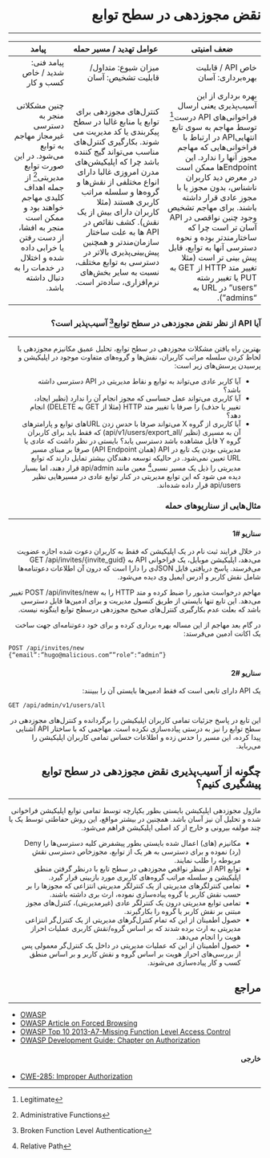 <div dir="rtl" align='right'>

# نقض مجوزدهی در سطح توابع
---


| ضعف امنیتی | عوامل تهدید / مسیر حمله | پیامد |
|---------|--------------------|------------|
| خاص API / قابلیت بهره‌برداری: آسان |  میزان شیوع: متداول/ قابلیت تشخیص: آسان              | پیامد فنی: شدید / خاص کسب و کار     |
| بهره برداری از این ‌‌آسیب‌پذیری یعنی ارسال فراخوانی‌های API درست[^1]  توسط مهاجم به سوی تابع انتهاییAPI  در ارتباط با فراخوانی‌هایی که مهاجم مجوز آنها را ندارد. این Endpointها ممکن است در معرض دید کاربران ناشناس، بدون مجوز یا با مجوز عادی قرار داشته باشند. برای مهاجم تشخیص وجود چنین نواقصی در API آسان تر است چرا که ساختارمندتر بوده و نحوه دسترسی آنها به توابع، قابل پیش بینی تر است (مثلا تغییر متد HTTP از GET به PUT یا تغییر رشته “users” در URL به “admins”).      | کنترل‌های مجوزدهی برای توابع یا منابع غالبا در سطح پیکربندی یا کد مدیریت می شوند. بکارگیری کنترل‌های مناسب می‌تواند گیج کننده باشد چرا که اپلیکیشن‌های مدرن امروزی غالبا دارای انواع مختلفی از نقش‌ها و گروه‌ها و سلسله مراتب کاربری هستند (مثلا کاربران دارای بیش از یک نقش). کشف نقائص در API ها به علت ساختار سازمان‌مندتر و همچنین پیش‌بینی‌پذیری بالاتر در دسترسی به توابع مختلف، نسبت به سایر بخش‌های نرم‌افزاری، ساده‌تر است.         | چنین مشکلاتی منجر به دسترسی غیرمجاز مهاجم به توابع می‌شود. در این صورت توابع مدیریتی[^2]  از جمله اهداف کلیدی مهاجم خواهند بود و ممکن است منجر به افشا، از دست رفتن یا خرابی داده شده و اختلال در خدمات را به دنبال داشته باشد.         |





### آیا API از نظر نقض مجوزدهی در سطح توابع[^3] ‌‌آسیب‌پذیر است؟
---
بهترین راه یافتن مشکلات مجوزدهی در سطح توابع، تحلیل عمیق مکانیزم مجوزدهی با لحاظ کردن سلسله مراتب کاربران، نقش‌‌‌ها و گروه‌‌‌های متفاوت موجود در اپلیکیشن و پرسیدن پرسش‌‌‌های زیر است:
-	آیا کاربر عادی می‌تواند به توابع و نقاط مدیریتی در API دسترسی داشته باشد؟
-	آیا کاربری می‌تواند عمل حساسی که مجوز انجام آن را ندارد (نظیر ایجاد، تغییر یا حذف) را صرفا با تغییر متد HTTP (مثلا از GET به DELETE) انجام دهد؟
-	آیا کاربری از گروه X می‌تواند صرفا با حدس زدن URLهای توابع و پارامترهای آن به مسیری (نظیر /api/v1/users/export_all) که فقط باید برای کاربران گروه Y قابل مشاهده باشد دسترسی یابد؟
بایستی در نظر داشت که عادی یا مدیریتی بودن یک تابع در API (همان API Endpoint) صرفا بر مبنای مسیر URL تعیین نمی‌شود.
در حالیکه توسعه دهندگان بیشتر تمایل دارند که توابع مدیریتی را ذیل یک مسیر نسبی[^4]  معین مانند api/admin قرار دهند، اما بسیار دیده می شود که این توابع مدیریتی در کنار توابع عادی در مسیرهایی نظیر api/users قرار داده شده‌اند.


### مثال‌‌‌هایی از سناریوهای حمله
---
#### سناریو #1

در خلال فرایند ثبت نام در یک اپلیکیشن که فقط به کاربران دعوت شده اجازه عضویت می‌دهد، اپلیکیشن موبایل، یک فراخوانی API به GET /api/invites/{invite_guid} می‌فرستد. پاسخ دریافتی فایل JSONی را دارا است که درون آن اطلاعات دعوتنامه‌‌‌ها شامل نقش کاربر و آدرس ایمیل وی دیده می‌شود.

مهاجم درخواست مذبور را ضبط کرده و متد HTTP را به POST /api/invites/new تغییر می‌دهد. این تابع تنها بایستی از طریق کنسول مدیریت و برای ادمین‌‌‌ها قابل دسترسی باشد که بعلت عدم بکارگیری کنترل‌‌‌های صحیح مجوزدهی درسطح توابع اینگونه نیست.

در گام بعد مهاجم از این مساله بهره برداری کرده و برای خود دعوتنامه‌ای جهت ساخت یک اکانت ادمین می‌فرستد:
</div>

```http
POST /api/invites/new
{“email”:”hugo@malicious.com””role”:”admin”}
```
<div dir="rtl" align='right'>

#### سناریو #2

یک API دارای تابعی است که فقط ادمین‌‌‌ها بایستی آن را ببینند:
</div>

```http
GET /api/admin/v1/users/all
```
<div dir="rtl" align='right'>

این تابع در پاسخ جزئیات تمامی کاربران اپلیکیشن را برگردانده و کنترل‌‌‌های مجوزدهی در سطح توابع را نیز به درستی ‌‌‌‌پیاده‌سازی نکرده است. مهاجمی که با ساختار API آشنایی پیدا کرده، این مسیر را حدس زده و اطلاعات حساس تمامی کاربران اپلیکیشن را می‌رباید.

## چگونه از ‌‌آسیب‌پذیری نقض مجوزدهی در سطح توابع پیشگیری کنیم؟
---
ماژول مجوزدهی اپلیکیشن بایستی بطور یکپارچه توسط تمامی توابع اپلیکیشن فراخوانی شده و تحلیل آن نیز آسان باشد. همچنین در بیشتر مواقع، این روش حفاطتی توسط یک یا چند مولفه بیرونی و خارج از کد اصلی اپلیکیشن فراهم می‌شود.

- مکانیزم (های) اعمال شده بایستی بطور پیشفرض کلیه دسترسی‌‌‌ها را Deny (رد) نموده و برای دسترسی به هر یک از توابع، مجوزخاص دسترسی نقش مربوطه را طلب نمایند.
- توابع API از منظر نواقص مجوزدهی در سطح تابع با درنظر گرفتن منطق اپلیکیشن و سلسله مراتب گروه‌‌‌های کاربری مورد بازبینی قرار گیرد.
- تمامی کنترلگرهای مدیریتی از یک کنترلگر مدیریتی انتزاعی که مجوزها را بر حسب نقش کاربر یا گروه پیاده‌سازی نموده، ارث بری داشته باشند.
- تمامی توابع مدیریتی درون یک کنترلگر عادی (غیرمدیریتی)، کنترل‌‌‌های مجوز مبتنی بر نقش کاربر یا گروه را بکارگیرند.
- حصول اطمینان از این که تمام کنترل‌گرهای مدیریتی از یک کنترل‌گر انتزاعی مدیریتی به ارث برده‌ شدند که بر اساس گروه/نقش کاربری عملیات احراز هویت را انجام می‌دهد.
- حصول اطمینان از این که عملیات مدیریتی در داخل یک کنترل‌گر معمولی پس از بررسی‌های احراز هویت بر اساس گروه و نقش کاربر و بر اساس منطق کسب و کار پیاده‌سازی می‌شوند.

## مراجع
---
</div>

- [OWASP](https://owasp.org/)
- [OWASP Article on Forced Browsing](https://owasp.org/www-community/attacks/Forced_browsing)
- [OWASP Top 10 2013-A7-Missing Function Level Access Control](https://owasp.org/www-project-top-ten/2013/A7_2013-Missing_Function_Level_Access_Control.html)
- [OWASP Development Guide: Chapter on Authorization](https://owasp.org/www-project-application-security-verification-standard/)
<div dir="rtl" align='right'>

#### خارجی

</div>

- [CWE-285: Improper Authorization](https://cwe.mitre.org/data/definitions/285.html)


[^1]: Legitimate
[^2]: Administrative Functions
[^3]: Broken Function Level Authentication
[^4]: Relative Path

